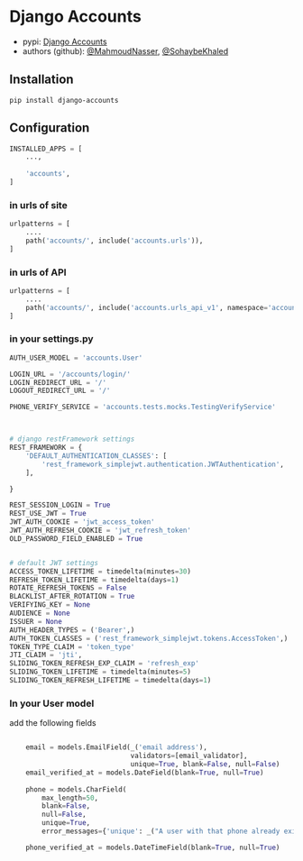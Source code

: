 # Django Accounts

* pypi: [Django Accounts](https://pypi.org/project/django-accounts/)
* authors (github): [@MahmoudNasser](https://github.com/elMeniwy), [@SohaybeKhaled](https://github.com/Sohype-Khaled)

## Installation
```cd
pip install django-accounts
```

## Configuration

```python
INSTALLED_APPS = [
    ...,
    
    'accounts',
]
```


### in urls of site
```python
urlpatterns = [
    ....
    path('accounts/', include('accounts.urls')),
]
```


### in urls of API
```python
urlpatterns = [
    ....
    path('accounts/', include('accounts.urls_api_v1', namespace='accounts')),
]
```


### in your settings.py
```python
AUTH_USER_MODEL = 'accounts.User'

LOGIN_URL = '/accounts/login/'
LOGIN_REDIRECT_URL = '/'
LOGOUT_REDIRECT_URL = '/'

PHONE_VERIFY_SERVICE = 'accounts.tests.mocks.TestingVerifyService'



# django restFramework settings
REST_FRAMEWORK = {
    'DEFAULT_AUTHENTICATION_CLASSES': [
        'rest_framework_simplejwt.authentication.JWTAuthentication',
    ],

}

REST_SESSION_LOGIN = True
REST_USE_JWT = True
JWT_AUTH_COOKIE = 'jwt_access_token'
JWT_AUTH_REFRESH_COOKIE = 'jwt_refresh_token'
OLD_PASSWORD_FIELD_ENABLED = True


# default JWT settings
ACCESS_TOKEN_LIFETIME = timedelta(minutes=30)
REFRESH_TOKEN_LIFETIME = timedelta(days=1)
ROTATE_REFRESH_TOKENS = False
BLACKLIST_AFTER_ROTATION = True
VERIFYING_KEY = None
AUDIENCE = None
ISSUER = None
AUTH_HEADER_TYPES = ('Bearer',)
AUTH_TOKEN_CLASSES = ('rest_framework_simplejwt.tokens.AccessToken',)
TOKEN_TYPE_CLAIM = 'token_type'
JTI_CLAIM = 'jti',
SLIDING_TOKEN_REFRESH_EXP_CLAIM = 'refresh_exp'
SLIDING_TOKEN_LIFETIME = timedelta(minutes=5)
SLIDING_TOKEN_REFRESH_LIFETIME = timedelta(days=1)

```


### In your User model

add the following fields

```python

    email = models.EmailField(_('email address'),
                              validators=[email_validator],
                              unique=True, blank=False, null=False)
    email_verified_at = models.DateField(blank=True, null=True)
    
    phone = models.CharField(
        max_length=50,
        blank=False,
        null=False,
        unique=True,
        error_messages={'unique': _("A user with that phone already exists.")})

    phone_verified_at = models.DateTimeField(blank=True, null=True)

```